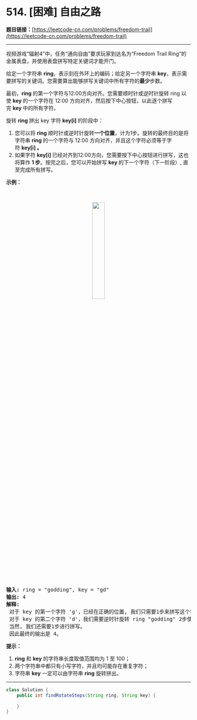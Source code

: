 # 514. [困难] 自由之路

**题目链接：**[https://leetcode-cn.com/problems/freedom-trail](https://leetcode-cn.com/problems/freedom-trail)

---

<div class="content__1Y2H">
 <div class="notranslate">
  <p>视频游戏“辐射4”中，任务“通向自由”要求玩家到达名为“Freedom Trail Ring”的金属表盘，并使用表盘拼写特定关键词才能开门。</p> 
  <p>给定一个字符串&nbsp;<strong>ring</strong>，表示刻在外环上的编码；给定另一个字符串&nbsp;<strong>key</strong>，表示需要拼写的关键词。您需要算出能够拼写关键词中所有字符的<strong>最少</strong>步数。</p> 
  <p>最初，<strong>ring&nbsp;</strong>的第一个字符与12:00方向对齐。您需要顺时针或逆时针旋转 ring 以使&nbsp;<strong>key&nbsp;</strong>的一个字符在 12:00 方向对齐，然后按下中心按钮，以此逐个拼写完&nbsp;<strong>key&nbsp;</strong>中的所有字符。</p> 
  <p>旋转&nbsp;<strong>ring&nbsp;</strong>拼出 key 字符&nbsp;<strong>key[i]&nbsp;</strong>的阶段中：</p> 
  <ol> 
   <li>您可以将&nbsp;<strong>ring&nbsp;</strong>顺时针或逆时针旋转<strong>一个位置</strong>，计为1步。旋转的最终目的是将字符串&nbsp;<strong>ring&nbsp;</strong>的一个字符与 12:00 方向对齐，并且这个字符必须等于字符&nbsp;<strong>key[i] 。</strong></li> 
   <li>如果字符&nbsp;<strong>key[i]&nbsp;</strong>已经对齐到12:00方向，您需要按下中心按钮进行拼写，这也将算作&nbsp;<strong>1 步</strong>。按完之后，您可以开始拼写&nbsp;<strong>key&nbsp;</strong>的下一个字符（下一阶段）, 直至完成所有拼写。</li> 
  </ol> 
  <p><strong>示例：</strong></p> 
  <p>&nbsp;</p> 
  <center>
   <img style="width: 26%;" src="/aliyun-lc-upload/uploads/2018/10/22/ring.jpg">
  </center> &nbsp; 
  <pre class="language-text"><strong>输入:</strong> ring = "godding", key = "gd"
<strong>输出:</strong> 4
<strong>解释:</strong>
 对于 key 的第一个字符 'g'，已经在正确的位置, 我们只需要1步来拼写这个字符。 
 对于 key 的第二个字符 'd'，我们需要逆时针旋转 ring "godding" 2步使它变成 "ddinggo"。
 当然, 我们还需要1步进行拼写。
 因此最终的输出是 4。
</pre> 
  <p><strong>提示：</strong></p> 
  <ol> 
   <li><strong>ring</strong> 和&nbsp;<strong>key</strong>&nbsp;的字符串长度取值范围均为&nbsp;1 至&nbsp;100；</li> 
   <li>两个字符串中都只有小写字符，并且均可能存在重复字符；</li> 
   <li>字符串&nbsp;<strong>key</strong>&nbsp;一定可以由字符串 <strong>ring</strong>&nbsp;旋转拼出。</li> 
  </ol>
 </div>
</div>

---

```java
class Solution {
    public int findRotateSteps(String ring, String key) {
        
    }
}
```